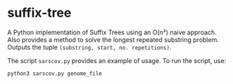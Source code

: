 # suffix-tree

A Python implementation of Suffix Trees using an O(n²) naive approach. Also provides a method to solve the longest repeated substring problem. Outputs the tuple `(substring, start, no. repetitions)`.

The script `sarscov.py` provides an example of usage. To run the script, use:
```bash
python3 sarscov.py genome_file
```
